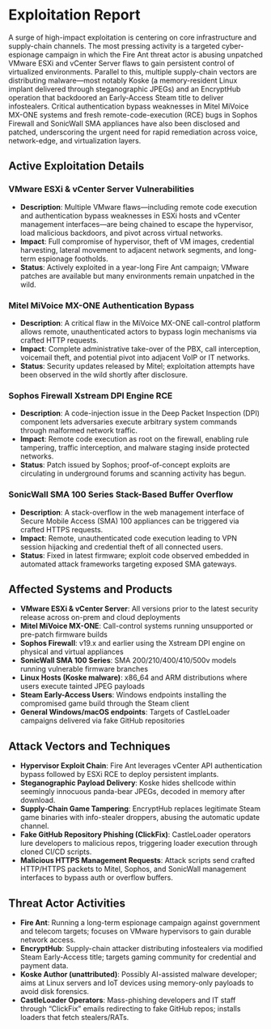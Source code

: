 # Exploitation Report

A surge of high-impact exploitation is centering on core infrastructure and supply-chain channels. The most pressing activity is a targeted cyber-espionage campaign in which the Fire Ant threat actor is abusing unpatched VMware ESXi and vCenter Server flaws to gain persistent control of virtualized environments. Parallel to this, multiple supply-chain vectors are distributing malware—most notably Koske (a memory-resident Linux implant delivered through steganographic JPEGs) and an EncryptHub operation that backdoored an Early-Access Steam title to deliver infostealers. Critical authentication bypass weaknesses in Mitel MiVoice MX-ONE systems and fresh remote-code-execution (RCE) bugs in Sophos Firewall and SonicWall SMA appliances have also been disclosed and patched, underscoring the urgent need for rapid remediation across voice, network-edge, and virtualization layers.

## Active Exploitation Details

### VMware ESXi & vCenter Server Vulnerabilities
- **Description**: Multiple VMware flaws—including remote code execution and authentication bypass weaknesses in ESXi hosts and vCenter management interfaces—are being chained to escape the hypervisor, load malicious backdoors, and pivot across virtual networks.  
- **Impact**: Full compromise of hypervisor, theft of VM images, credential harvesting, lateral movement to adjacent network segments, and long-term espionage footholds.  
- **Status**: Actively exploited in a year-long Fire Ant campaign; VMware patches are available but many environments remain unpatched in the wild.  

### Mitel MiVoice MX-ONE Authentication Bypass
- **Description**: A critical flaw in the MiVoice MX-ONE call-control platform allows remote, unauthenticated actors to bypass login mechanisms via crafted HTTP requests.  
- **Impact**: Complete administrative take-over of the PBX, call interception, voicemail theft, and potential pivot into adjacent VoIP or IT networks.  
- **Status**: Security updates released by Mitel; exploitation attempts have been observed in the wild shortly after disclosure.  

### Sophos Firewall Xstream DPI Engine RCE
- **Description**: A code-injection issue in the Deep Packet Inspection (DPI) component lets adversaries execute arbitrary system commands through malformed network traffic.  
- **Impact**: Remote code execution as root on the firewall, enabling rule tampering, traffic interception, and malware staging inside protected networks.  
- **Status**: Patch issued by Sophos; proof-of-concept exploits are circulating in underground forums and scanning activity has begun.  

### SonicWall SMA 100 Series Stack-Based Buffer Overflow
- **Description**: A stack-overflow in the web management interface of Secure Mobile Access (SMA) 100 appliances can be triggered via crafted HTTPS requests.  
- **Impact**: Remote, unauthenticated code execution leading to VPN session hijacking and credential theft of all connected users.  
- **Status**: Fixed in latest firmware; exploit code observed embedded in automated attack frameworks targeting exposed SMA gateways.  

## Affected Systems and Products

- **VMware ESXi & vCenter Server**: All versions prior to the latest security release across on-prem and cloud deployments  
- **Mitel MiVoice MX-ONE**: Call-control systems running unsupported or pre-patch firmware builds  
- **Sophos Firewall**: v19.x and earlier using the Xstream DPI engine on physical and virtual appliances  
- **SonicWall SMA 100 Series**: SMA 200/210/400/410/500v models running vulnerable firmware branches  
- **Linux Hosts (Koske malware)**: x86_64 and ARM distributions where users execute tainted JPEG payloads  
- **Steam Early-Access Users**: Windows endpoints installing the compromised game build through the Steam client  
- **General Windows/macOS endpoints**: Targets of CastleLoader campaigns delivered via fake GitHub repositories  

## Attack Vectors and Techniques

- **Hypervisor Exploit Chain**: Fire Ant leverages vCenter API authentication bypass followed by ESXi RCE to deploy persistent implants.  
- **Steganographic Payload Delivery**: Koske hides shellcode within seemingly innocuous panda-bear JPEGs, decoded in memory after download.  
- **Supply-Chain Game Tampering**: EncryptHub replaces legitimate Steam game binaries with info-stealer droppers, abusing the automatic update channel.  
- **Fake GitHub Repository Phishing (ClickFix)**: CastleLoader operators lure developers to malicious repos, triggering loader execution through cloned CI/CD scripts.  
- **Malicious HTTPS Management Requests**: Attack scripts send crafted HTTP/HTTPS packets to Mitel, Sophos, and SonicWall management interfaces to bypass auth or overflow buffers.  

## Threat Actor Activities

- **Fire Ant**: Running a long-term espionage campaign against government and telecom targets; focuses on VMware hypervisors to gain durable network access.  
- **EncryptHub**: Supply-chain attacker distributing infostealers via modified Steam Early-Access title; targets gaming community for credential and payment data.  
- **Koske Author (unattributed)**: Possibly AI-assisted malware developer; aims at Linux servers and IoT devices using memory-only payloads to avoid disk forensics.  
- **CastleLoader Operators**: Mass-phishing developers and IT staff through “ClickFix” emails redirecting to fake GitHub repos; installs loaders that fetch stealers/RATs.  


